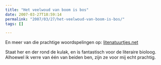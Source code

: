 ```yaml
---
title: "Het veelwoud van boom is bos"
date: 2007-03-27T18:59:14
permalink: "2007/03/27/het-veelwoud-van-boom-is-bos/"
tags: []

---
```

En meer van die prachtige woordspelingen op: [litenatuurtjes.net  
](http://www.litenatuurtjes.net/ "http://www.litenatuurtjes.net/")

Staat her en der rond de kulak, en is fantastisch voor de literaire bioloog. Alhoewel ik verre van één van beiden ben, zijn ze voor mij echt prachtig.
